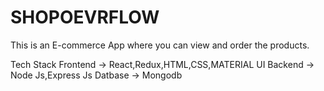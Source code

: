 # SHOPOEVRFLOW

This is an E-commerce App where you can view and order the products.

Tech Stack
Frontend -> React,Redux,HTML,CSS,MATERIAL UI
Backend -> Node Js,Express Js
Datbase -> Mongodb
